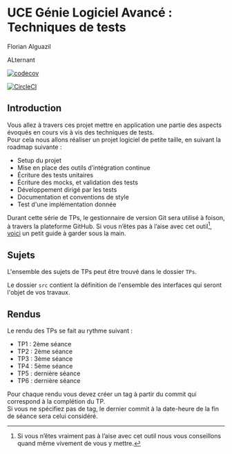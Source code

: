 # UCE Génie Logiciel Avancé : Techniques de tests

Florian Alguazil

ALternant 

[![codecov](https://codecov.io/github/FlorianAlguazil/ceri-m1-techniques-de-test/graph/badge.svg?token=5J47GUMNTI)](https://codecov.io/github/FlorianAlguazil/ceri-m1-techniques-de-test)

[![CircleCI](https://dl.circleci.com/status-badge/img/gh/FlorianAlguazil/ceri-m1-techniques-de-test/tree/master.svg?style=svg)](https://dl.circleci.com/status-badge/redirect/gh/FlorianAlguazil/ceri-m1-techniques-de-test/tree/master)


## Introduction

Vous allez à travers ces projet mettre en application une partie des aspects évoqués en cours vis à vis des techniques de tests.  
Pour cela nous allons réaliser un projet logiciel de petite taille, en suivant la roadmap suivante : 
- Setup du projet
- Mise en place des outils d’intégration continue
- Écriture des tests unitaires
- Écriture des mocks, et validation des tests
- Développement dirigé par les tests
- Documentation et conventions de style
- Test d'une implémentation donnée

Durant cette série de TPs, le gestionnaire de version Git sera utilisé à foison, à travers la plateforme GitHub. Si vous n’êtes pas à l’aise avec cet outil[^1], [voici](http://rogerdudler.github.io/git-guide/) un petit guide à garder sous la main.

## Sujets

L'ensemble des sujets de TPs peut être trouvé dans le dossier `TPs`.

Le dossier `src` contient la définition de l'ensemble des interfaces qui seront l'objet de vos travaux.

## Rendus

Le rendu des TPs se fait au rythme suivant :

- TP1 : 2ème séance
- TP2 : 2ème séance
- TP3 : 3ème séance
- TP4 : 5ème séance
- TP5 : dernière séance
- TP6 : dernière séance

Pour chaque rendu vous devez créer un tag à partir du commit qui correspond à la complétion du TP.  
Si vous ne spécifiez pas de tag, le dernier commit à la date-heure de la fin de séance sera celui considéré.

[^1]: Si vous n’êtes vraiment pas à l’aise avec cet outil nous vous conseillons quand même vivement de vous y mettre.
